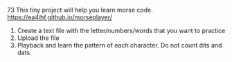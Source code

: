 73
This tiny project will help you learn morse code.
https://ea4ihf.github.io/morseplayer/

1. Create a text file with the letter/numbers/words that you want to practice
2. Upload the file
3. Playback and learn the pattern of each character. Do not count dits and dats.

